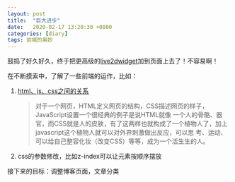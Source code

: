 ```yaml
---
layout: post
title:  "巨大进步"
date:   2020-02-17 13:20:30 +0800
categories: [diary]
tags: 前端的奥妙
---
```


鼓捣了好久好久，终于把更高级的[live2dwidget](https://github.com/stevenjoezhang/live2d-widget)加到页面上去了！不容易啊！

在不断摸索中，了解了一些前端的运作，比如：

1. [html、js、css之间的关系](https://www.cnblogs.com/dreamingbaobei/p/5062901.html)

   > 对于一个网页，HTML定义网页的结构，CSS描述网页的样子，JavaScript设置一个很经典的例子是说HTML就像 一个人的骨骼、器官，而CSS就是人的皮肤，有了这两样也就构成了一个植物人了，加上javascript这个植物人就可以对外界刺激做出反应，可以思 考、运动、可以给自己整容化妆（改变CSS）等等，成为一个活生生的人。
   > 

2. css的参数修改，比如z-index可以让元素按顺序摆放



接下来的目标：调整博客页面，文章分类
